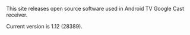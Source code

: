 This site releases open source software used in Android TV Google Cast receiver.

Current version is 1.12 (28389).